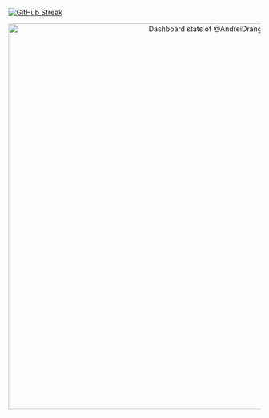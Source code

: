 [![GitHub Streak](https://github-readme-streak-stats-eight.vercel.app?user=AndreDrang&theme=dark)](https://git.io/streak-stats)

<a href="https://next.ossinsight.io/widgets/official/compose-user-dashboard-stats?user_id=16991365" target="_blank" style="display: block" align="center">
  <picture>
    <source media="(prefers-color-scheme: dark)" srcset="https://next.ossinsight.io/widgets/official/compose-user-dashboard-stats/thumbnail.png?user_id=16991365&image_size=auto&color_scheme=dark" width="771" height="auto">
    <img alt="Dashboard stats of @AndreiDrang" src="https://next.ossinsight.io/widgets/official/compose-user-dashboard-stats/thumbnail.png?user_id=16991365&image_size=auto&color_scheme=light" width="771" height="auto">
  </picture>
</a>
